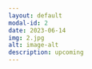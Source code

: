 ```yaml
---
layout: default
modal-id: 2
date: 2023-06-14
img: 2.jpg
alt: image-alt
description: upcoming 
---
```

